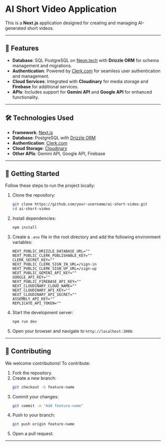 # AI Short Video Application

This is a **Next.js** application designed for creating and managing AI-generated short videos.

---

## 🚀 Features

- **Database**: SQL PostgreSQL on [Neon.tech](https://neon.tech/) with **Drizzle ORM** for schema management and migrations.
- **Authentication**: Powered by [Clerk.com](https://clerk.com) for seamless user authentication and management.
- **Cloud Services**: Integrated with **Cloudinary** for media storage and **Firebase** for additional services.
- **APIs**: Includes support for **Gemini API** and **Google API** for enhanced functionality.

---

## 🛠️ Technologies Used

- **Framework**: [Next.js](https://nextjs.org/)
- **Database**: PostgreSQL with [Drizzle ORM](https://orm.drizzle.team/)
- **Authentication**: [Clerk.com](https://clerk.com)
- **Cloud Storage**: [Cloudinary](https://cloudinary.com)
- **Other APIs**: Gemini API, Google API, Firebase

---

## 📖 Getting Started

Follow these steps to run the project locally:

1. Clone the repository:
   ```bash
   git clone https://github.com/your-username/ai-short-video.git
   cd ai-short-video
   ```

2. Install dependencies:
   ```bash
   npm install
   ```

3. Create a `.env` file in the root directory and add the following environment variables:
   ```env
   NEXT_PUBLIC_DRIZZLE_DATABASE_URL=""
   NEXT_PUBLIC_CLERK_PUBLISHABLE_KEY=""
   CLERK_SECRET_KEY=""
   NEXT_PUBLIC_CLERK_SIGN_IN_URL=/sign-in
   NEXT_PUBLIC_CLERK_SIGN_UP_URL=/sign-up
   NEXT_PUBLIC_GEMINI_API_KEY=""
   GOOGLE_API_KEY=""
   NEXT_PUBLIC_FIREBASE_API_KEY=""
   NEXT_CLOUDINARY_CLOUD_NAME=""
   NEXT_CLOUDINARY_API_KEY=""
   NEXT_CLOUDINARY_API_SECRET=""
   ASSEMBLY_API_KEY=""
   REPLICATE_API_TOKEN=""
   ```

4. Start the development server:
   ```bash
   npm run dev
   ```

5. Open your browser and navigate to `http://localhost:3000`.

---

## 🤝 Contributing

We welcome contributions! To contribute:

1. Fork the repository.
2. Create a new branch:
   ```bash
   git checkout -b feature-name
   ```
3. Commit your changes:
   ```bash
   git commit -m "Add feature-name"
   ```
4. Push to your branch:
   ```bash
   git push origin feature-name
   ```
5. Open a pull request.

---
